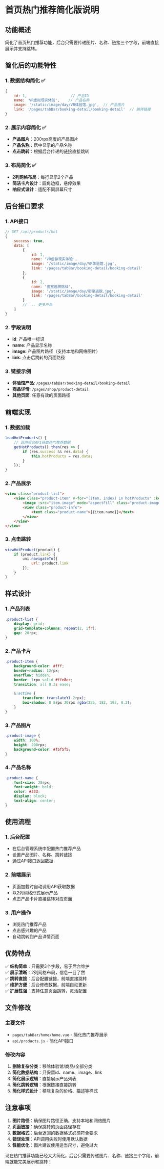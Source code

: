 # 首页热门推荐简化版说明

## 功能概述
简化了首页热门推荐功能，后台只需要传递图片、名称、链接三个字段，前端直接展示并支持跳转。

## 简化后的功能特性

### 1. 数据结构简化 ✅
```javascript
{
    id: 1,                    // 产品ID
    name: 'VR虚拟现实体验',    // 产品名称
    image: '/static/image/day/VR体验馆.jpg',  // 产品图片
    link: '/pages/tabBar/booking-detail/booking-detail'  // 跳转链接
}
```

### 2. 展示内容简化 ✅
- **产品图片**：200rpx高度的产品图片
- **产品名称**：居中显示的产品名称
- **点击跳转**：根据后台传递的链接直接跳转

### 3. 布局简化 ✅
- **2列网格布局**：每行显示2个产品
- **简洁卡片设计**：圆角边框，悬停效果
- **响应式设计**：适配不同屏幕尺寸

## 后台接口要求

### 1. API接口
```javascript
// GET /api/products/hot
{
    success: true,
    data: [
        {
            id: 1,
            name: 'VR虚拟现实体验',
            image: '/static/image/day/VR体验馆.jpg',
            link: '/pages/tabBar/booking-detail/booking-detail'
        },
        {
            id: 2,
            name: '密室逃脱挑战',
            image: '/static/image/day/密室逃脱.jpg',
            link: '/pages/tabBar/booking-detail/booking-detail'
        }
        // ... 更多产品
    ]
}
```

### 2. 字段说明
- **id**: 产品唯一标识
- **name**: 产品显示名称
- **image**: 产品图片路径（支持本地和网络图片）
- **link**: 点击后跳转的页面路径

### 3. 链接示例
- **体验馆产品**: `/pages/tabBar/booking-detail/booking-detail`
- **商品详情**: `/pages/shop/product-detail`
- **其他页面**: 任意有效的页面路径

## 前端实现

### 1. 数据加载
```javascript
loadHotProducts() {
    // 调用后台API获取热门推荐数据
    getHotProducts().then(res => {
        if (res.success && res.data) {
            this.hotProducts = res.data;
        }
    });
}
```

### 2. 产品展示
```html
<view class="product-list">
    <view class="product-item" v-for="(item, index) in hotProducts" :key="index" @click="viewHotProduct(item)">
        <image :src="item.image" mode="aspectFill" class="product-image"></image>
        <view class="product-info">
            <text class="product-name">{{item.name}}</text>
        </view>
    </view>
</view>
```

### 3. 点击跳转
```javascript
viewHotProduct(product) {
    if (product.link) {
        uni.navigateTo({
            url: product.link
        });
    }
}
```

## 样式设计

### 1. 产品列表
```scss
.product-list {
    display: grid;
    grid-template-columns: repeat(2, 1fr);
    gap: 20rpx;
}
```

### 2. 产品卡片
```scss
.product-item {
    background-color: #fff;
    border-radius: 12rpx;
    overflow: hidden;
    border: 1rpx solid #ffe8ec;
    transition: all 0.3s ease;
    
    &:active {
        transform: translateY(-2rpx);
        box-shadow: 0 8rpx 20rpx rgba(255, 182, 193, 0.2);
    }
}
```

### 3. 产品图片
```scss
.product-image {
    width: 100%;
    height: 200rpx;
    background-color: #f5f5f5;
}
```

### 4. 产品名称
```scss
.product-name {
    font-size: 28rpx;
    font-weight: bold;
    color: #333;
    display: block;
    text-align: center;
}
```

## 使用流程

### 1. 后台配置
- 在后台管理系统中配置热门推荐产品
- 设置产品图片、名称、跳转链接
- 通过API接口返回数据

### 2. 前端展示
- 页面加载时自动调用API获取数据
- 以2列网格形式展示产品
- 点击产品卡片直接跳转对应页面

### 3. 用户操作
- 浏览热门推荐产品
- 点击感兴趣的产品
- 自动跳转到产品详情页面

## 优势特点

✅ **结构简单**：只需要3个字段，易于后台维护  
✅ **展示清晰**：2列网格布局，信息一目了然  
✅ **跳转直接**：后台配置链接，前端直接跳转  
✅ **维护方便**：后台修改数据，前端自动更新  
✅ **扩展性强**：支持任意页面跳转，灵活配置  

## 文件修改

### 主要文件
- `pages/tabBar/home/home.vue` - 简化热门推荐展示
- `api/products.js` - 简化API接口

### 修改内容
1. **删除复杂分类**：移除体验馆/商品/全部分类
2. **简化数据结构**：只保留id、name、image、link
3. **简化展示逻辑**：直接展示产品列表
4. **简化跳转逻辑**：根据链接直接跳转
5. **简化样式设计**：移除复杂的价格、描述等样式

## 注意事项

1. **图片路径**：确保图片路径正确，支持本地和网络图片
2. **页面链接**：确保跳转的页面路径存在
3. **数据格式**：后台返回的数据格式必须符合要求
4. **错误处理**：API调用失败时使用默认数据
5. **性能优化**：图片建议使用适当尺寸，避免过大

现在热门推荐功能已经大大简化，后台只需要传递图片、名称、链接三个字段，前端就能完美展示和跳转！ 